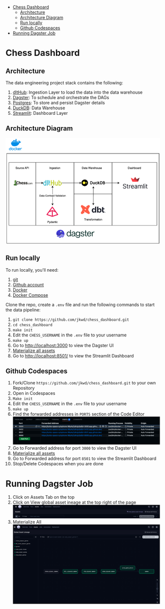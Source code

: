- [Chess Dashboard](#chess-dashboard)
  - [Architecture](#architecture)
  - [Architecture Diagram](#architecture-diagram)
  - [Run locally](#run-locally)
  - [Github Codespaces](#github-codespaces)
- [Running Dagster Job](#running-dagster-job)

# Chess Dashboard
## Architecture
The data engineering project stack contains the following:
1. [dltHub](https://dlthub.com/): Ingestion Layer to load the data into the data warehouse
2. [Dagster](https://dagster.io/): To schedule and orchestrate the DAGs
3. [Postgres](https://www.postgresql.org/): To store and persist Dagster details
4. [DuckDB](https://duckdb.org/): Data Warehouse
5. [Streamlit](https://streamlit.io/): Dashboard Layer

## Architecture Diagram
![](img/architecture.png)

## Run locally
To run locally, you'll need:
1. [git](https://git-scm.com/book/en/v2/Getting-Started-Installing-Git)
2. [Github account](https://github.com/)
3. [Docker](https://docs.docker.com/engine/install/)
4. [Docker Compose](https://docs.docker.com/compose/install/)

Clone the repo, create a `.env` file and run the following commands to start the data pipeline:

1. `git clone https://github.com/jkwd/chess_dashboard.git`
2. `cd chess_dashboard`
3. `make init`
4. Edit the `CHESS_USERNAME` in the `.env` file to your username
5. `make up`
6. Go to [http://localhost:3000](http://localhost:3000) to view the Dagster UI
7. [Materialize all assets](#running-dagster-job)
8. Go to [http://localhost:8501/](http://localhost:8501/) to view the Streamlit Dashboard

## Github Codespaces
1. Fork/Clone `https://github.com/jkwd/chess_dashboard.git` to your own Repository
2. Open in Codespaces
3. `Make init`
4. Edit the `CHESS_USERNAME` in the `.env` file to your username
5. `make up`
6. Find the forwarded addresses in `PORTS` section of the Code Editor
![](img/codespaces_ports.png)
7. Go to Forwarded address for port `3000` to view the Dagster UI
8. [Materialize all assets](#running-dagster-job)
9. Go to Forwarded address for port `8501` to view the Streamlit Dashboard
10. Stop/Delete Codespaces when you are done


# Running Dagster Job
1. Click on Assets Tab on the top
2. Click on View global asset ineage at the top right of the page
![](img/dagster_assets.png)
3. Materialize All
![](img/lineage.png)